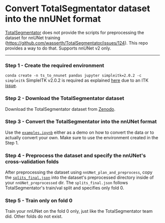 # Convert TotalSegmentator dataset into the nnUNet format
[TotalSegmentator](https://github.com/wasserth/TotalSegmentator) does not provide the scripts for preprocessing the dataset for nnUNet training (https://github.com/wasserth/TotalSegmentator/issues/124). This repo provides a way to do that. Supports nnUNet v2 only.

---

### Step 1 - Create the required environment
`conda create -n ts_to_nnunet pandas jupyter simpleitk=2.0.2 -c simpleitk`
SimpleITK v2.0.2 is required as explained [here](https://github.com/wasserth/TotalSegmentator/issues/32) due to an ITK [issue](https://github.com/InsightSoftwareConsortium/ITK/issues/3994).

### Step 2 - Download the TotalSegmentator dataset
Download the TotalSegmentator dataset from [Zenodo](https://doi.org/10.5281/zenodo.6802613).

### Step 3 - Convert the TotalSegmentator into the nnUNet format
Use the [`examples.ipynb`](examples.ipynb) either as a demo on how to convert the data or to actually convert your own. Make sure to use the environment created in the Step 1.

### Step 4 - Preprocess the dataset and specify the nnUNet's cross-validation folds
After preprocessing the dataset using `nnUNet_plan_and_preprocess`, copy the [`splits_final.json`](splits_final.json) into the dataset's preprocessed directory inside of your `nnUNet_preprocessed` dir. The `splits_final.json` follows TotalSegmentator's train/val split and specifies only fold 0.

### Step 5 - Train only on fold 0
Train your nnUNet on the fold 0 only, just like the TotalSegmentator team did. Other folds do not exist.
